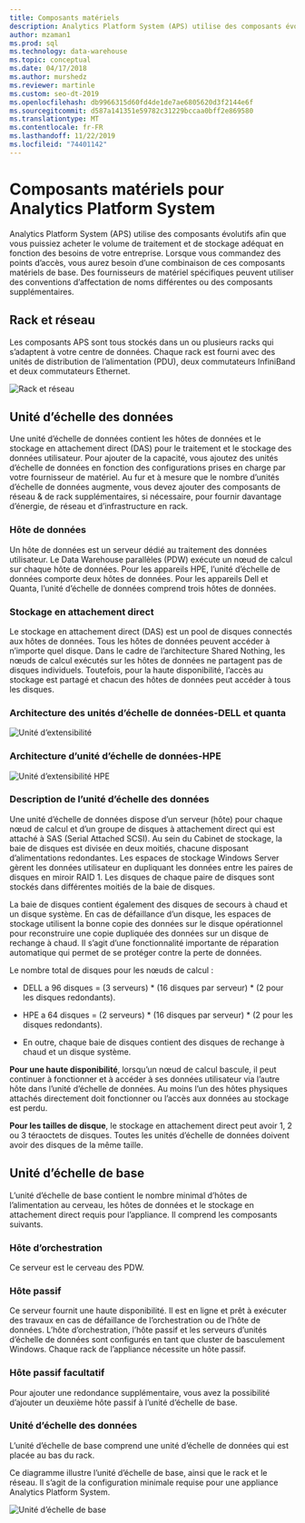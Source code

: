 ```yaml
---
title: Composants matériels
description: Analytics Platform System (APS) utilise des composants évolutifs afin que vous puissiez acheter le volume de traitement et de stockage adéquat en fonction des besoins de votre entreprise. Lorsque vous commandez des points d’accès, vous aurez besoin d’une combinaison de ces composants matériels de base.
author: mzaman1
ms.prod: sql
ms.technology: data-warehouse
ms.topic: conceptual
ms.date: 04/17/2018
ms.author: murshedz
ms.reviewer: martinle
ms.custom: seo-dt-2019
ms.openlocfilehash: db9966315d60fd4de1de7ae6805620d3f2144e6f
ms.sourcegitcommit: d587a141351e59782c31229bccaa0bff2e869580
ms.translationtype: MT
ms.contentlocale: fr-FR
ms.lasthandoff: 11/22/2019
ms.locfileid: "74401142"
---
```

# <a name="hardware-components-for-analytics-platform-system"></a>Composants matériels pour Analytics Platform System

Analytics Platform System (APS) utilise des composants évolutifs afin que vous puissiez acheter le volume de traitement et de stockage adéquat en fonction des besoins de votre entreprise. Lorsque vous commandez des points d’accès, vous aurez besoin d’une combinaison de ces composants matériels de base. Des fournisseurs de matériel spécifiques peuvent utiliser des conventions d’affectation de noms différentes ou des composants supplémentaires.  
 
  
## <a name="rackandnetwork"></a>Rack et réseau 
 
Les composants APS sont tous stockés dans un ou plusieurs racks qui s’adaptent à votre centre de données. Chaque rack est fourni avec des unités de distribution de l’alimentation (PDU), deux commutateurs InfiniBand et deux commutateurs Ethernet.  
  
![Rack et réseau](media/rack-and-network.png "Rack et réseau APS")  
  
## <a name="datascaleunit"></a>Unité d’échelle des données
 
Une unité d’échelle de données contient les hôtes de données et le stockage en attachement direct (DAS) pour le traitement et le stockage des données utilisateur. Pour ajouter de la capacité, vous ajoutez des unités d’échelle de données en fonction des configurations prises en charge par votre fournisseur de matériel. Au fur et à mesure que le nombre d’unités d’échelle de données augmente, vous devez ajouter des composants de réseau & de rack supplémentaires, si nécessaire, pour fournir davantage d’énergie, de réseau et d’infrastructure en rack.  
  
### <a name="data-host"></a>Hôte de données  

Un hôte de données est un serveur dédié au traitement des données utilisateur. Le Data Warehouse parallèles (PDW) exécute un nœud de calcul sur chaque hôte de données. Pour les appareils HPE, l’unité d’échelle de données comporte deux hôtes de données. Pour les appareils Dell et Quanta, l’unité d’échelle de données comprend trois hôtes de données.  
  
### <a name="direct-attached-storage"></a>Stockage en attachement direct
 
Le stockage en attachement direct (DAS) est un pool de disques connectés aux hôtes de données. Tous les hôtes de données peuvent accéder à n’importe quel disque. Dans le cadre de l’architecture Shared Nothing, les nœuds de calcul exécutés sur les hôtes de données ne partagent pas de disques individuels. Toutefois, pour la haute disponibilité, l’accès au stockage est partagé et chacun des hôtes de données peut accéder à tous les disques.  
  
### <a name="data-scale-unit-architecture---dell-and-quanta"></a>Architecture des unités d’échelle de données-DELL et quanta
  
![Unité d’extensibilité](media/scalability-unit-dell.png "Unité d’extensibilité Dell")  
  
### <a name="data-scale-unit-architecture---hpe"></a>Architecture d’unité d’échelle de données-HPE 
 
![Unité d’extensibilité HPE](media/scalability-unit-hpe.png "Unité d’extensibilité HPE")  
  
### <a name="data-scale-unit-description"></a>Description de l’unité d’échelle des données

Une unité d’échelle de données dispose d’un serveur (hôte) pour chaque nœud de calcul et d’un groupe de disques à attachement direct qui est attaché à SAS (Serial Attached SCSI). Au sein du Cabinet de stockage, la baie de disques est divisée en deux moitiés, chacune disposant d’alimentations redondantes. Les espaces de stockage Windows Server gèrent les données utilisateur en dupliquant les données entre les paires de disques en miroir RAID 1. Les disques de chaque paire de disques sont stockés dans différentes moitiés de la baie de disques.  
  
La baie de disques contient également des disques de secours à chaud et un disque système. En cas de défaillance d’un disque, les espaces de stockage utilisent la bonne copie des données sur le disque opérationnel pour reconstruire une copie dupliquée des données sur un disque de rechange à chaud. Il s’agit d’une fonctionnalité importante de réparation automatique qui permet de se protéger contre la perte de données.  
  
Le nombre total de disques pour les nœuds de calcul :  
  
-   DELL a 96 disques = (3 serveurs) * (16 disques par serveur) \* (2 pour les disques redondants).  
  
-   HPE a 64 disques = (2 serveurs) * (16 disques par serveur) \* (2 pour les disques redondants).  
  
-   En outre, chaque baie de disques contient des disques de rechange à chaud et un disque système.  
  
**Pour une haute disponibilité**, lorsqu’un nœud de calcul bascule, il peut continuer à fonctionner et à accéder à ses données utilisateur via l’autre hôte dans l’unité d’échelle de données. Au moins l’un des hôtes physiques attachés directement doit fonctionner ou l’accès aux données au stockage est perdu.  
  
**Pour les tailles de disque**, le stockage en attachement direct peut avoir 1, 2 ou 3 téraoctets de disques. Toutes les unités d’échelle de données doivent avoir des disques de la même taille.  
  
## <a name="basescaleunit"></a>Unité d’échelle de base 
 
L’unité d’échelle de base contient le nombre minimal d’hôtes de l’alimentation au cerveau, les hôtes de données et le stockage en attachement direct requis pour l’appliance. Il comprend les composants suivants. 
  
### <a name="orchestration-host"></a>Hôte d’orchestration  
Ce serveur est le cerveau des PDW.
  
### <a name="passive-host"></a>Hôte passif  
Ce serveur fournit une haute disponibilité. Il est en ligne et prêt à exécuter des travaux en cas de défaillance de l’orchestration ou de l’hôte de données. L’hôte d’orchestration, l’hôte passif et les serveurs d’unités d’échelle de données sont configurés en tant que cluster de basculement Windows. Chaque rack de l’appliance nécessite un hôte passif.  
  
### <a name="optional-passive-host"></a>Hôte passif facultatif  
Pour ajouter une redondance supplémentaire, vous avez la possibilité d’ajouter un deuxième hôte passif à l’unité d’échelle de base.  
  
### <a name="data-scale-unit"></a>Unité d’échelle des données  
L’unité d’échelle de base comprend une unité d’échelle de données qui est placée au bas du rack.  
  
Ce diagramme illustre l’unité d’échelle de base, ainsi que le rack et le réseau. Il s’agit de la configuration minimale requise pour une appliance Analytics Platform System.  
  
![Unité d’échelle de base](media/base-scale-unit.png "Unité d’échelle de base")  
 
